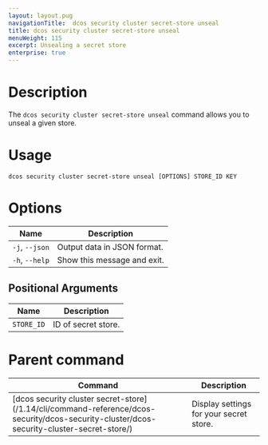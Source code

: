 ```yaml
---
layout: layout.pug
navigationTitle:  dcos security cluster secret-store unseal
title: dcos security cluster secret-store unseal
menuWeight: 115
excerpt: Unsealing a secret store
enterprise: true
---
```

# Description

The `dcos security cluster secret-store unseal` command allows you to unseal a given store.

# Usage

```
dcos security cluster secret-store unseal [OPTIONS] STORE_ID KEY
```

# Options

| Name |  Description |
|---------|-------------|
| `-j`, `--json` |  Output data in JSON format. |
|  `-h`, `--help` |  Show this message and exit.|

## Positional Arguments

| Name |  Description |
|---------|-------------|
| `STORE_ID`  | ID of secret store. |

# Parent command

| Command | Description |
|---------|-------------|
| [dcos security cluster secret-store]\(/1.14/cli/command-reference/dcos-security/dcos-security-cluster/dcos-security-cluster-secret-store/) | Display settings for your secret store. |
